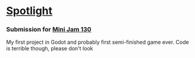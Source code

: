 # [Spotlight](https://kshyr.itch.io/spotlight)

### Submission for [Mini Jam 130](https://itch.io/jam/mini-jam-130-lunar)
My first project in Godot and probably first semi-finished game ever. Code is terrible though, please don't look

